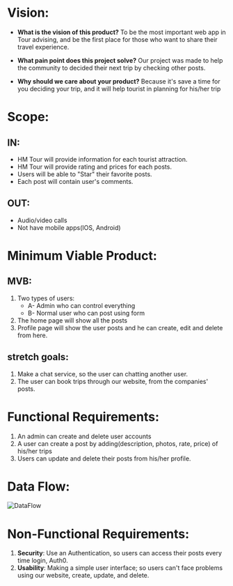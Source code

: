 # Vision:
* **What is the vision of this product?** To be the most important web app in Tour advising, and be the first place for those who want to share their travel experience.

* **What pain point does this project solve?** Our project was made to help the community to decided their next trip by checking other posts.

* **Why should we care about your product?** Because it's save a time for you deciding your trip, and it will help tourist in planning for his/her trip

# Scope:
## IN:
- HM Tour will provide information for each tourist attraction.
- HM Tour will provide rating and prices for each posts.
- Users will be able to "Star" their favorite posts.
- Each post will contain user's comments.



## OUT:
- Audio/video calls
- Not have mobile apps(IOS, Android)

# Minimum Viable Product:
## MVB:
1. Two types of users:
    * A- Admin who can control everything 
    * B- Normal user who can post using form
2. The home page will show all the posts
3. Profile page will show the user posts and he can create, edit and delete from here.

## stretch goals:
1. Make a chat service, so the user can chatting another user.
2. The user can book trips through our website, from the companies' posts.


# Functional Requirements:
1. An admin can create and delete user accounts
2. A user can create a post by adding(description, photos, rate, price) of his/her trips
3. Users can update and delete their posts from his/her profile.

# Data Flow:
![DataFlow](https://user-images.githubusercontent.com/89543155/212413676-0db021ba-f7bc-41a1-959b-97448b46fbcf.jpg)

# Non-Functional Requirements:
1. **Security**: Use an Authentication, so users can access their posts every time login, Auth0.
2. **Usability**: Making a simple user interface; so users can't face problems using our website, create, update, and delete.
